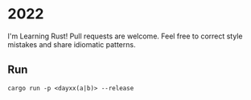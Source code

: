 # 2022

I'm Learning Rust! Pull requests are welcome.
Feel free to correct style mistakes and share idiomatic patterns.

## Run

```
cargo run -p <dayxx(a|b)> --release
```
